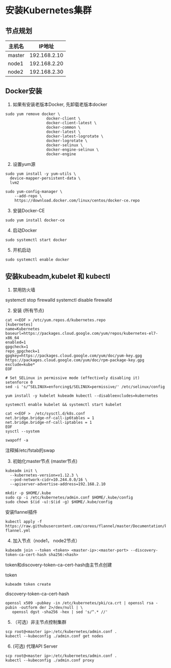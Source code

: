 # 安装Kubernetes集群

## 节点规划
|主机名|IP地址|
|---|---|
|master|192.168.2.10|
|node1|192.168.2.20|
|node2|192.168.2.30|

## Docker安装

1. 如果有安装老版本Docker, 先卸载老版本docker

```shell
sudo yum remove docker \
                  docker-client \
                  docker-client-latest \
                  docker-common \
                  docker-latest \
                  docker-latest-logrotate \
                  docker-logrotate \
                  docker-selinux \
                  docker-engine-selinux \
                  docker-engine
```

2. 设置yum源

```shell
sudo yum install -y yum-utils \
  device-mapper-persistent-data \
  lvm2
```

```shell
sudo yum-config-manager \
    --add-repo \
    https://download.docker.com/linux/centos/docker-ce.repo
```

3. 安装Docker-CE

```shell
sudo yum install docker-ce
```

4. 启动Docker

```shell
sudo systemctl start docker
```

5. 开机启动

```shell
sudo systemctl enable docker
```

## 安装kubeadm,kubelet 和 kubectl

1. 禁用防火墙

systemctl stop firewalld
systemctl disable firewalld

2. 安装 (所有节点)

```shell
cat <<EOF > /etc/yum.repos.d/kubernetes.repo
[kubernetes]
name=Kubernetes
baseurl=https://packages.cloud.google.com/yum/repos/kubernetes-el7-x86_64
enabled=1
gpgcheck=1
repo_gpgcheck=1
gpgkey=https://packages.cloud.google.com/yum/doc/yum-key.gpg https://packages.cloud.google.com/yum/doc/rpm-package-key.gpg
exclude=kube*
EOF

# Set SELinux in permissive mode (effectively disabling it)
setenforce 0
sed -i 's/^SELINUX=enforcing$/SELINUX=permissive/' /etc/selinux/config

yum install -y kubelet kubeadm kubectl --disableexcludes=kubernetes

systemctl enable kubelet && systemctl start kubelet
```


```shell
cat <<EOF >  /etc/sysctl.d/k8s.conf
net.bridge.bridge-nf-call-ip6tables = 1
net.bridge.bridge-nf-call-iptables = 1
EOF
sysctl --system
```

```shell
swapoff -a
```
注释掉/etc/fstab的swap

3. 初始化master节点 (master节点)

```shell
kubeadm init \
  --kubernetes-version=v1.12.3 \
  --pod-network-cidr=10.244.0.0/16 \
  --apiserver-advertise-address=192.168.2.10
```

```
mkdir -p $HOME/.kube
sudo cp -i /etc/kubernetes/admin.conf $HOME/.kube/config
sudo chown $(id -u):$(id -g) $HOME/.kube/config
```


安装flannel插件
```shell
kubectl apply -f https://raw.githubusercontent.com/coreos/flannel/master/Documentation/kube-flannel.yml
```



4. 加入节点（node1， node2节点）

```shell
kubeadm join --token <token> <master-ip>:<master-port> --discovery-token-ca-cert-hash sha256:<hash>
```

token和discovery-token-ca-cert-hash由主节点创建

token
```
kubeadm token create
```
discovery-token-ca-cert-hash 
```
openssl x509 -pubkey -in /etc/kubernetes/pki/ca.crt | openssl rsa -pubin -outform der 2>/dev/null | \
   openssl dgst -sha256 -hex | sed 's/^.* //'
```


5. （可选）非主节点控制集群

```
scp root@<master ip>:/etc/kubernetes/admin.conf .
kubectl --kubeconfig ./admin.conf get nodes
```

6. (可选) 代理API Server

```shell
scp root@<master ip>:/etc/kubernetes/admin.conf .
kubectl --kubeconfig ./admin.conf proxy
```